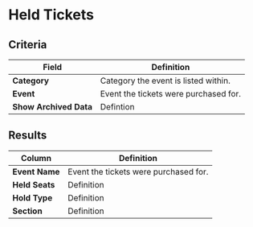 # Held Tickets

## Criteria

| **Field** | **Definition** |
| --- | --- |
| **Category** | Category the event is listed within. |
| **Event** | Event the tickets were purchased for. |
| **Show Archived Data** | Defintion |

## Results

| **Column** | **Definition** |
| --- | --- |
| **Event Name** | Event the tickets were purchased for. |
| **Held Seats** | Definition |
| **Hold Type** | Definition |
| **Section** | Definition |

